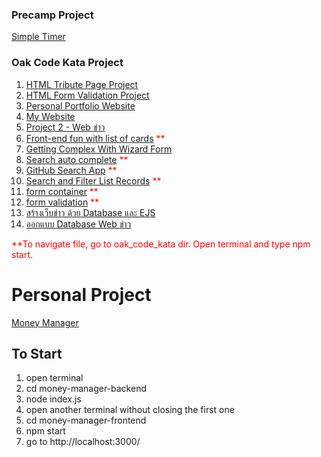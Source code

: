 ### Precamp Project
  [Simple Timer](https://scratch.mit.edu/projects/403086382/)
  

### Oak Code Kata Project

  1. [HTML Tribute Page Project](https://github.com/Rainstriker/OakCodeKata_codecamp_-6/tree/master/HTML%20Project/Project%201%20-%20HTML%20Tribute%20Page%20Project)
  2. [HTML Form Validation Project](https://github.com/Rainstriker/OakCodeKata_codecamp_-6/tree/master/HTML%20Project/Project%202%20-%20HTML%20Form%20Validation%20Project)
  3. [Personal Portfolio Website](https://github.com/Rainstriker/OakCodeKata_codecamp_-6/tree/master/HTML%20Project/Project%203%20-%20Personal%20Portfolio%20Website)
  4. [My Website](https://github.com/Rainstriker/OakCodeKata_codecamp_-6/tree/master/HTML%20Responsive%20with%20Bootstrap/Project%201%20-%20My%20Website)
  5. [Project 2 - Web ข่าว](https://github.com/Rainstriker/OakCodeKata_codecamp_-6/tree/master/HTML%20Responsive%20with%20Bootstrap/Project%202%20-%20%20Web%20%E0%B8%82%E0%B9%88%E0%B8%B2%E0%B8%A7)
  6. [Front-end fun with list of cards](https://github.com/Rainstriker/OakCodeKata_codecamp_-6/tree/master/React%20Project/oak_code_kata/src/components/CardList) <span style="color:red">**</span>
  7. [Getting Complex With Wizard Form](https://github.com/Rainstriker/OakCodeKata_codecamp_-6/tree/master/React%20Project/oak_code_kata/src/components/WizardForm) 
  8. [Search auto complete](https://github.com/Rainstriker/OakCodeKata_codecamp_-6/tree/master/React%20Project/oak_code_kata/src/components/AutoComplete) <span style="color:red">**</span>
  9. [GitHub Search App](https://github.com/Rainstriker/OakCodeKata_codecamp_-6/tree/master/React%20Project/oak_code_kata/src/components/GitHubSearch) <span style="color:red">**</span>
  10. [Search and Filter List Records](https://github.com/Rainstriker/OakCodeKata_codecamp_-6/tree/master/React%20Project/oak_code_kata/src/components/SearchFilter) <span style="color:red">**</span>
  11. [form container](https://github.com/Rainstriker/OakCodeKata_codecamp_-6/tree/master/React%20Project/oak_code_kata/src/components/SampleForm) <span style="color:red">**</span>
  12. [form validation](https://github.com/Rainstriker/OakCodeKata_codecamp_-6/tree/master/React%20Project/oak_code_kata/src/components/ValidatedForm) <span style="color:red">**</span>
  13. [สร้างเว็บข่าว ด้วย Database และ EJS](https://github.com/Rainstriker/OakCodeKata_codecamp_-6/tree/master/ExpressJS%20%2B%20Database%20%2B%20EJS/EJS)
  14. [ออกแบบ Database Web ข่าว](https://github.com/Rainstriker/OakCodeKata_codecamp_-6/tree/master/Database/Database%20Web)

  <span style="color:red">**To navigate file, go to oak_code_kata dir. Open terminal and type npm start.</span>
  
# Personal Project

  [Money Manager](https://github.com/Rainstriker/money-manager)
  
  ## To Start
  1. open terminal
  2. cd money-manager-backend
  3. node index.js
  4. open another terminal without closing the first one
  5. cd money-manager-frontend
  6. npm start
  7. go to http://localhost:3000/
